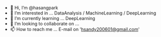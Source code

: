 - 👋 Hi, I’m @hasangpark
- 👀 I’m interested in ...
  DataAnalysis / MachineLearning / DeepLearning
- 🌱 I’m currently learning ...
  DeepLearning
- 💞️ I’m looking to collaborate on ...
- 📫 How to reach me ... E-mail on 'hsandy200601@gmail.com'
  

<!---
hasangpark/hasangpark is a ✨ special ✨ repository because its `README.md` (this file) appears on your GitHub profile.
You can click the Preview link to take a look at your changes.
--->
